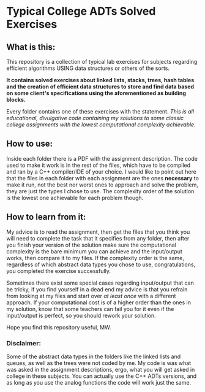 # Typical College ADTs Solved Exercises

## What is this:
This repository is a collection of typical lab exercises for subjects regarding efficient algorithms USING data structures or others of the sorts. 

**It contains solved exercises about linked lists, stacks, trees, hash tables and the creation of efficient data structures to store and find data 
based on some client's specifications using the aforementioned as building blocks.**

Every folder contains one of these exercises with the statement. *This is all educational, divulgative code containing my solutions 
to some classic college assignments with the lowest computational complexity achievable.*

## How to use:
Inside each folder there is a PDF with the assignment description. The code used to make it work is in the rest of the files, which have to be
compiled and ran by a C++ compiler/IDE of your choice. I would like to point out here that the files in each folder with each assignment are
the ones **necessary** to make it run, not the best nor worst ones to approach and solve the problem, they are just the types I chose to use.
The complexity order of the solution is the lowest one achievable for each problem though.

## How to learn from it:
My advice is to read the assignment, then get the files that you think you will need to complete the task that it specifies from any folder, then
after you finish your version of the solution make sure the computational complexity is the bare minimum you can achieve and the input/output works, 
then compare it to my files. If the complexity order is the same, regardless of which abstract data types you chose to use, congratulations, you completed the exercise
successfully.

Sometimes there exist some special cases regarding input/output that can be tricky, if you find yourself in a dead end my advice is that 
you refrain from looking at my files and start over *at least once* with a different approach. If your computational cost is of a higher order than the ones in my 
solution, know that some teachers can fail you for it even if the input/output is perfect, so you should rework your solution.

Hope you find this repository useful,
    MW.

### Disclaimer:
Some of the abstract data types in the folders like the linked lists and queues, as well as the trees were not coded by me. 
My code is was what was asked in the assignment descriptions, ergo, what you will get asked in college in these subjects.
You can actually use the C++ ADTs versions, and as long as you use the analog functions the code will work just the same.
